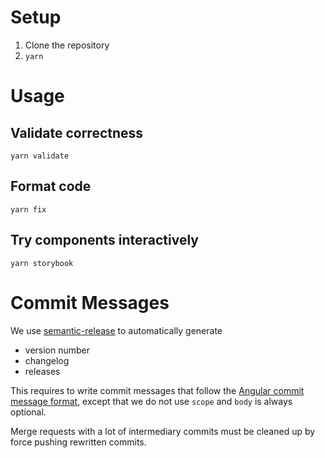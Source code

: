 # Setup

1. Clone the repository
1. `yarn`

# Usage

## Validate correctness

    yarn validate

## Format code

    yarn fix

## Try components interactively

    yarn storybook

# Commit Messages

We use [semantic-release](https://github.com/semantic-release/semantic-release) to automatically generate
- version number
- changelog
- releases

This requires to write commit messages that follow the [Angular commit message format](https://github.com/angular/angular/blob/master/CONTRIBUTING.md#-commit-message-format),
except that we do not use `scope` and `body` is always optional.

Merge requests with a lot of intermediary commits must be cleaned up by force pushing rewritten commits.
